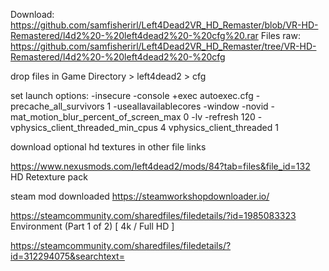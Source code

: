 Download: https://github.com/samfisherirl/Left4Dead2VR_HD_Remaster/blob/VR-HD-Remastered/l4d2%20-%20left4dead2%20-%20cfg%20.rar
Files raw:  https://github.com/samfisherirl/Left4Dead2VR_HD_Remaster/tree/VR-HD-Remastered/l4d2%20-%20left4dead2%20-%20cfg

drop files in  Game Directory > left4dead2 > cfg

set launch options:
-insecure  -console +exec autoexec.cfg -precache_all_survivors 1  -useallavailablecores -window -novid -mat_motion_blur_percent_of_screen_max 0 -lv -refresh 120 -vphysics_client_threaded_min_cpus 4   vphysics_client_threaded 1

download optional hd textures in other file links

https://www.nexusmods.com/left4dead2/mods/84?tab=files&file_id=132
HD Retexture pack

steam mod downloaded https://steamworkshopdownloader.io/

https://steamcommunity.com/sharedfiles/filedetails/?id=1985083323 
Environment (Part 1 of 2) [ 4k / Full HD ]

https://steamcommunity.com/sharedfiles/filedetails/?id=312294075&searchtext=
